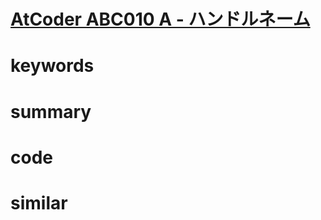 # [AtCoder ABC010 A - ハンドルネーム](https://atcoder.jp/contests/abc010/tasks/abc010_1)


# keywords 

# summary

# code 

# similar 